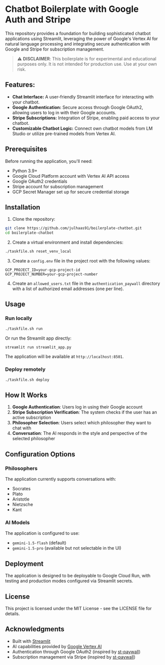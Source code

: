 # Chatbot Boilerplate with Google Auth and Stripe

This repository provides a foundation for building sophisticated chatbot applications using Streamlit, leveraging the power of Google's Vertex AI for natural language processing and integrating secure authentication with Google and Stripe for subscription management.

> ⚠️ **DISCLAIMER**: This boilerplate is for experimental and educational purposes only. It is not intended for production use. Use at your own risk.

## Features:

- **Chat Interface:** A user-friendly Streamlit interface for interacting with your chatbot.
- **Google Authentication:** Secure access through Google OAuth2, allowing users to log in with their Google accounts.
- **Stripe Subscriptions:** Integration of Stripe, enabling paid access to your chatbot.
- **Customizable Chatbot Logic:**  Connect own chatbot models from LM Studio or utilize pre-trained models from Vertex AI.

## Prerequisites

Before running the application, you'll need:

- Python 3.9+
- Google Cloud Platform account with Vertex AI API access
- Google OAuth2 credentials
- Stripe account for subscription management
- GCP Secret Manager set up for secure credential storage

## Installation

1. Clone the repository:
```bash
git clone https://github.com/julhaas91/boilerplate-chatbot.git
cd boilerplate-chatbot
```

2. Create a virtual environment and install dependencies:
```bash
./taskfile.sh reset_venv_local
```

3. Create a `config.env` file in the project root with the following values:
```
GCP_PROJECT_ID=your-gcp-project-id
GCP_PROJECT_NUMBER=your-gcp-project-number
```

4. Create an `allowed_users.txt` file in the `authentication_paywall` directory with a list of authorized email addresses (one per line).

## Usage

### Run locally
```bash
./taskfile.sh run
```

Or run the Streamlit app directly:
```bash
streamlit run streamlit_app.py
```

The application will be available at `http://localhost:8501`.

### Deploy remotely
```bash
./taskfile.sh deploy
```

## How It Works

1. **Google Authentication**: Users log in using their Google account
2. **Stripe Subscription Verification**: The system checks if the user has an active subscription
3. **Philosopher Selection**: Users select which philosopher they want to chat with
4. **Conversation**: The AI responds in the style and perspective of the selected philosopher

## Configuration Options

### Philosophers
The application currently supports conversations with:
- Socrates
- Plato
- Aristotle
- Nietzsche
- Kant

### AI Models
The application is configured to use:
- `gemini-1.5-flash` (default)
- `gemini-1.5-pro` (available but not selectable in the UI)

## Deployment

The application is designed to be deployable to Google Cloud Run, with testing and production modes configured via Streamlit secrets.

## License

This project is licensed under the MIT License - see the LICENSE file for details.

## Acknowledgments

- Built with [Streamlit](https://streamlit.io/)
- AI capabilities provided by [Google Vertex AI](https://cloud.google.com/vertex-ai)
- Authentication through Google OAuth2 (inspired by [st-paywall](https://github.com/tylerjrichards/st-paywall))
- Subscription management via Stripe (inspired by [st-paywall](https://github.com/tylerjrichards/st-paywall))
